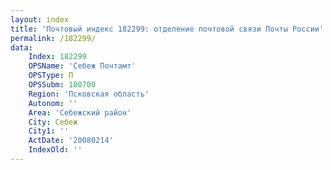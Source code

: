 ```yaml
---
layout: index
title: 'Почтовый индекс 182299: отделение почтовой связи Почты России'
permalink: /182299/
data:
    Index: 182299
    OPSName: 'Себеж Почтамт'
    OPSType: П
    OPSSubm: 180700
    Region: 'Псковская область'
    Autonom: ''
    Area: 'Себежский район'
    City: Себеж
    City1: ''
    ActDate: '20080214'
    IndexOld: ''
---
```

